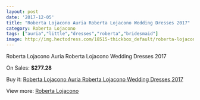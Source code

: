 ```yaml
---
layout: post
date: '2017-12-05'
title: "Roberta Lojacono Auria Roberta Lojacono Wedding Dresses 2017"
category: Roberta Lojacono
tags: ["auria","little","dresses","roberta","bridesmaid"]
image: http://img.hectodress.com/18515-thickbox_default/roberta-lojacono-auria-roberta-lojacono-wedding-dresses-2013.jpg
---
```

Roberta Lojacono Auria Roberta Lojacono Wedding Dresses 2017

On Sales: **$277.28**
<a href="https://www.hectodress.com/roberta-lojacono/8702-roberta-lojacono-auria-roberta-lojacono-wedding-dresses-2013.html"><amp-img layout="responsive" width="600" height="600" src="//img.hectodress.com/18515-thickbox_default/roberta-lojacono-auria-roberta-lojacono-wedding-dresses-2013.jpg" alt="Roberta Lojacono Auria Roberta Lojacono Wedding Dresses 2017 0" /></a>
<a href="https://www.hectodress.com/roberta-lojacono/8702-roberta-lojacono-auria-roberta-lojacono-wedding-dresses-2013.html"><amp-img layout="responsive" width="600" height="600" src="//img.hectodress.com/18516-thickbox_default/roberta-lojacono-auria-roberta-lojacono-wedding-dresses-2013.jpg" alt="Roberta Lojacono Auria Roberta Lojacono Wedding Dresses 2017 1" /></a>

Buy it: [Roberta Lojacono Auria Roberta Lojacono Wedding Dresses 2017](https://www.hectodress.com/roberta-lojacono/8702-roberta-lojacono-auria-roberta-lojacono-wedding-dresses-2013.html "Roberta Lojacono Auria Roberta Lojacono Wedding Dresses 2017")

View more: [Roberta Lojacono](https://www.hectodress.com/146-roberta-lojacono "Roberta Lojacono")